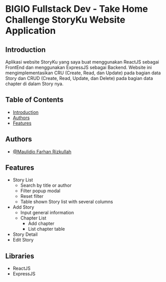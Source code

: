 
# BIGIO Fullstack Dev - Take Home Challenge StoryKu Website Application

## Introduction

Aplikasi website StoryKu yang saya buat menggunakan ReactJS sebagai FrontEnd dan menggunakan ExpressJS sebagai Backend. Website ini mengimplementasikan CRU (Create, Read, dan Update) pada bagian data Story dan CRUD (Create, Read, Update, dan Delete) pada bagian data chapter di dalam Story nya.  


## Table of Contents

- [Introduction](#)
- [Authors](#)
- [Features](#)
## Authors

- [@Maulidio Farhan Rizkullah](https://www.github.com/DioGitH)


## Features

- Story List
    - Search by title or author
    - Filter popup modal  
    - Reset filter
    - Table shown Story list with several columns
- Add Story
    - Input general information
    - Chapter List
        - Add chapter
        - List chapter table
- Story Detail
- Edit Story


## Libraries

- ReactJS
- ExpressJS